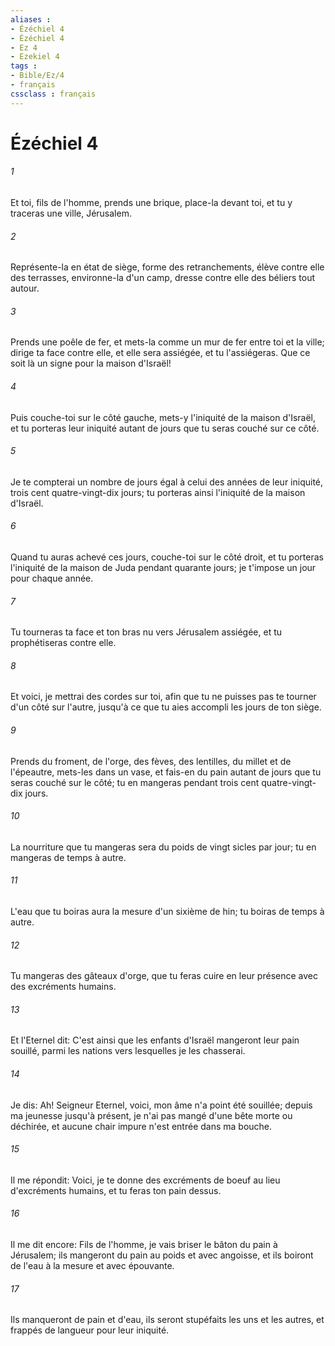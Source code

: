 ```yaml
---
aliases : 
- Ézéchiel 4
- Ézéchiel 4
- Ez 4
- Ezekiel 4
tags : 
- Bible/Ez/4
- français
cssclass : français
---
```


# Ézéchiel 4

###### 1
Et toi, fils de l'homme, prends une brique, place-la devant toi, et tu y traceras une ville, Jérusalem.
###### 2
Représente-la en état de siège, forme des retranchements, élève contre elle des terrasses, environne-la d'un camp, dresse contre elle des béliers tout autour.
###### 3
Prends une poêle de fer, et mets-la comme un mur de fer entre toi et la ville; dirige ta face contre elle, et elle sera assiégée, et tu l'assiégeras. Que ce soit là un signe pour la maison d'Israël!
###### 4
Puis couche-toi sur le côté gauche, mets-y l'iniquité de la maison d'Israël, et tu porteras leur iniquité autant de jours que tu seras couché sur ce côté.
###### 5
Je te compterai un nombre de jours égal à celui des années de leur iniquité, trois cent quatre-vingt-dix jours; tu porteras ainsi l'iniquité de la maison d'Israël.
###### 6
Quand tu auras achevé ces jours, couche-toi sur le côté droit, et tu porteras l'iniquité de la maison de Juda pendant quarante jours; je t'impose un jour pour chaque année.
###### 7
Tu tourneras ta face et ton bras nu vers Jérusalem assiégée, et tu prophétiseras contre elle.
###### 8
Et voici, je mettrai des cordes sur toi, afin que tu ne puisses pas te tourner d'un côté sur l'autre, jusqu'à ce que tu aies accompli les jours de ton siège.
###### 9
Prends du froment, de l'orge, des fèves, des lentilles, du millet et de l'épeautre, mets-les dans un vase, et fais-en du pain autant de jours que tu seras couché sur le côté; tu en mangeras pendant trois cent quatre-vingt-dix jours.
###### 10
La nourriture que tu mangeras sera du poids de vingt sicles par jour; tu en mangeras de temps à autre.
###### 11
L'eau que tu boiras aura la mesure d'un sixième de hin; tu boiras de temps à autre.
###### 12
Tu mangeras des gâteaux d'orge, que tu feras cuire en leur présence avec des excréments humains.
###### 13
Et l'Eternel dit: C'est ainsi que les enfants d'Israël mangeront leur pain souillé, parmi les nations vers lesquelles je les chasserai.
###### 14
Je dis: Ah! Seigneur Eternel, voici, mon âme n'a point été souillée; depuis ma jeunesse jusqu'à présent, je n'ai pas mangé d'une bête morte ou déchirée, et aucune chair impure n'est entrée dans ma bouche.
###### 15
Il me répondit: Voici, je te donne des excréments de boeuf au lieu d'excréments humains, et tu feras ton pain dessus.
###### 16
Il me dit encore: Fils de l'homme, je vais briser le bâton du pain à Jérusalem; ils mangeront du pain au poids et avec angoisse, et ils boiront de l'eau à la mesure et avec épouvante.
###### 17
Ils manqueront de pain et d'eau, ils seront stupéfaits les uns et les autres, et frappés de langueur pour leur iniquité.
